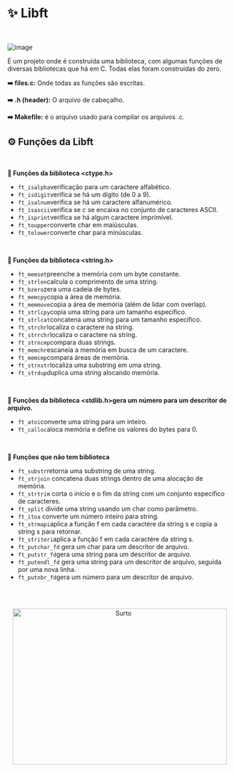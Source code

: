 # ✨ Libft
<br>

![image](https://github.com/user-attachments/assets/41cee6d7-7170-443c-940e-a0b944801e09)

É um projeto onde é construída uma biblioteca, com algumas funções de diversas bibliotecas que há em C. Todas elas foram construídas do zero.

**➡️ files.c:** Onde todas as funções são escritas.

**➡️ .h (header):** O arquivo de cabeçalho.

**➡️ Makefile:** é o arquivo usado para compilar os arquivos .c.

## ⚙️ Funções da Libft
<br>

**🔧  Funções da biblioteca <ctype.h>**

- `ft_isalpha`verificação para um caractere alfabético.
- `ft_isdigit`verifica se há um dígito (de 0 a 9).
- `ft_isalnum`verifica se há um caractere alfanumérico.
- `ft_isascii`verifica se c se encaixa no conjunto de caracteres ASCII.
- `ft_isprint`verifica se há algum caractere imprimível.
- `ft_toupper`converte char em maiúsculas.
- `ft_tolower`converte char para minúsculas.

<br>

**🔧  Funções da biblioteca <string.h>**

- `ft_memset`preenche a memória com um byte constante.
- `ft_strlen`calcula o comprimento de uma string.
- `ft_bzero`zera uma cadeia de bytes.
- `ft_memcpy`copia a área de memória.
- `ft_memmove`copia a área de memória (além de lidar com overlap).
- `ft_strlcpy`copia uma string para um tamanho específico.
- `ft_strlcat`concatena uma string para um tamanho específico.
- `ft_strchr`localiza o caractere na string.
- `ft_strrchr`localiza o caractere na string.
- `ft_strncmp`compara duas strings.
- `ft_memchr`escaneia a memória em busca de um caractere.
- `ft_memcmp`compara áreas de memória.
- `ft_strnstr`localiza uma substring em uma string.
- `ft_strdup`duplica uma string alocando memória.

<br>

**🔧  Funções da biblioteca <stdlib.h>gera um número para um descritor de arquivo.**

- `ft_atoi`converte uma string para um inteiro.
- `ft_calloc`aloca memória e define os valores do bytes para 0.

<br>

**🔧  Funções que não tem biblioteca**

- `ft_substr`retorna uma substring de uma string.
- `ft_strjoin` concatena duas strings dentro de uma alocação de memória.
- `ft_strtrim` corta o início e o fim da string com um conjunto específico de caracteres.
- `ft_split` divide uma string usando um char como parâmetro.
- `ft_itoa` converte um número inteiro para string.
- `ft_strmapi`aplica a função f em cada caractére da string s e copia a string s para retornar.
- `ft_striteri`aplica a função f em cada caractére da string s.
- `ft_putchar_fd` gera um char para um descritor de arquivo.
- `ft_putstr_fd`gera uma string para um descritor de arquivo.
- `ft_putendl_fd` gera uma string para um descritor de arquivo, seguida por uma nova linha.
- `ft_putnbr_fd`gera um número para um descritor de arquivo.

<br><br>
  <p align="center">
  <img height="350" width="480" src="https://media2.giphy.com/media/3f5UAomx16OGChwpci/200.gif?cid=790b7611ddco3s5v972a3mzail1o0aln0aockfhm5ukh0500&ep=v1_gifs_search&rid=200.gif&ct=g" alt="Surto">
</p>
